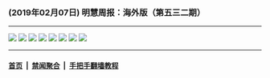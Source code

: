 ### (2019年02月07日) 明慧周报：海外版（第五三二期） 

---

<img src="http://qikan.minghui.org/mhqkpage/qikanimage/2019/02/07/mhzb_532_1-online1.jpg"/> 

<img src="http://qikan.minghui.org/mhqkpage/qikanimage/2019/02/07/mhzb_532_1-online2.jpg"/> 

<img src="http://qikan.minghui.org/mhqkpage/qikanimage/2019/02/07/mhzb_532_1-online3.jpg"/> 

<img src="http://qikan.minghui.org/mhqkpage/qikanimage/2019/02/07/mhzb_532_1-online4.jpg"/> 

<img src="http://qikan.minghui.org/mhqkpage/qikanimage/2019/02/07/mhzb_532_1-online5.jpg"/> 

<img src="http://qikan.minghui.org/mhqkpage/qikanimage/2019/02/07/mhzb_532_1-online6.jpg"/> 

<img src="http://qikan.minghui.org/mhqkpage/qikanimage/2019/02/07/mhzb_532_1-online7.jpg"/> 

<img src="http://qikan.minghui.org/mhqkpage/qikanimage/2019/02/07/mhzb_532_1-online8.jpg"/> 



---

#### [首页](../../../..) &nbsp;|&nbsp; [禁闻聚合](https://github.com/gfw-breaker/banned-news) &nbsp;|&nbsp; [手把手翻墙教程](https://github.com/gfw-breaker/guides) 